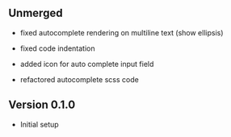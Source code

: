 ## Unmerged
 - fixed autocomplete rendering on multiline text (show ellipsis)

 - fixed code indentation

 - added icon for auto complete input field

 - refactored autocomplete scss code


## Version 0.1.0
- Initial setup
